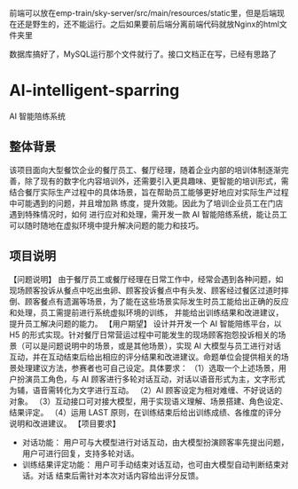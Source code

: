 前端可以放在emp-train/sky-server/src/main/resources/static里，但是后端现在还是野生的，还不能运行。之后如果要前后端分离前端代码就放Nginx的html文件夹里

数据库搞好了，MySQL运行那个文件就行了。接口文档正在写，已经有思路了

# AI-intelligent-sparring
AI 智能陪练系统
## 整体背景
该项目面向大型餐饮企业的餐厅员工、餐厅经理，随着企业内部的培训体制逐渐完善，除了现有的数字化内容培训外，还需要引入更具趣味、更智能的培训形式，需结合餐厅实际生产过程中的具体场景，旨在帮助员工能够更好地应对实际生产过程中可能遇到的问题，并且增加熟 练度，提升效能。因此为了培训企业员工在门店遇到特殊情况时，如何 进行应对和处理，需开发一款 AI 智能陪练系统，能让员工可以随时随地在虚拟环境中提升解决问题的能力和技巧。
## 项目说明
【问题说明】
由于餐厅员工或餐厅经理在日常工作中，经常会遇到各种问题，如现场顾客投诉从餐点中吃出虫卵、顾客投诉餐点中有头发、顾客经过餐区过道时摔倒、顾客餐点有遗漏等场景，为了能在这些场景实际发生时员工能给出正确的反应和处理，员工需提前进行系统虚拟环境的训练，
并能给出训练结果和改进建议，提升员工解决问题的能力。
【用户期望】
设计并开发一个 AI 智能陪练平台，以 H5 的形式实现。针对餐厅日常营运过程中可能发生的现场顾客抱怨投诉相关的场景（可以是问题说明中的场景，或是其他场景），实现 AI 大模型与员工进行对话互动，并在互动结束后给出相应的评分结果和改进建议。命题单位会提供相关的场景处理建议方法，参赛者也可自己设定。具体要求：
（1）选取一个上述场景，用户扮演员工角色，与 AI 顾客进行多轮对话互动，对话以语音形式为主，文字形式为辅，语音需转化为文字进行互动。
（2）AI 顾客设定为相对难缠、不好说话的对象。
（3）互动接口可对接大模型，用于实现语义理解、场景搭建、角色设定、结果评定。
（4）运用 LAST 原则，在训练结束后给出训练成绩、各维度的评分说明和改进建议。
【项目要求】
- 对话功能：
用户可与大模型进行对话互动，由大模型扮演顾客率先提出问题，
用户可进行回复，支持多轮对话。
- 训练结果评定功能：
用户可手动结束对话互动，也可由大模型自动判断结束对话。对话
结束后需针对本次对话内容给出评分反馈。
